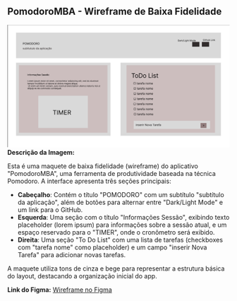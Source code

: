 ## PomodoroMBA - Wireframe de Baixa Fidelidade

![Wireframe do PomodoroMBA](https://github.com/SupremeSith/PomodoroMBA/blob/main/main/images/wireframe-pomodoro.png?raw=true)
**Descrição da Imagem:**

Esta é uma maquete de baixa fidelidade (wireframe) do aplicativo "PomodoroMBA", uma ferramenta de produtividade baseada na técnica Pomodoro. A interface apresenta três seções principais:

- **Cabeçalho**: Contém o título "POMODORO" com um subtítulo "subtítulo da aplicação", além de botões para alternar entre "Dark/Light Mode" e um link para o GitHub.
- **Esquerda**: Uma seção com o título "Informações Sessão", exibindo texto placeholder (lorem ipsum) para informações sobre a sessão atual, e um espaço reservado para o "TIMER", onde o cronômetro será exibido.
- **Direita**: Uma seção "To Do List" com uma lista de tarefas (checkboxes com "tarefa nome" como placeholder) e um campo "inserir Nova Tarefa" para adicionar novas tarefas.

A maquete utiliza tons de cinza e bege para representar a estrutura básica do layout, destacando a organização inicial do app.

**Link do Figma:** [Wireframe no Figma](https://www.figma.com/design/xd3IAdjxqG4WPHujjrM8IW/Pomodoro---Baixa-Fidelidade?node-id=0-1&t=NPri3wWGehWWo0qL-1)
